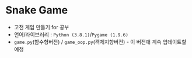 # Snake Game
* 고전 게임 만들기 for 공부
* 언어/라이브러리 : `Python (3.8.1)`/`Pygame (1.9.6)`
* `game.py`(함수형버전) / `game_oop.py`(객체지향버전) - 이 버전애 계속 업데이트할 예정 
